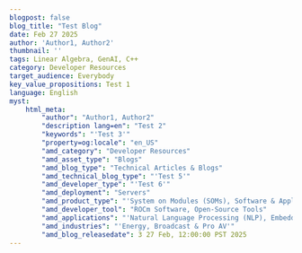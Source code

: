```yaml
---
blogpost: false
blog_title: "Test Blog"
date: Feb 27 2025
author: 'Author1, Author2'
thumbnail: ''
tags: Linear Algebra, GenAI, C++
category: Developer Resources
target_audience: Everybody
key_value_propositions: Test 1
language: English
myst:
    html_meta:
        "author": "Author1, Author2"
        "description lang=en": "Test 2"
        "keywords": "'Test 3'"
        "property=og:locale": "en_US"
        "amd_category": "Developer Resources"
        "amd_asset_type": "Blogs"
        "amd_blog_type": "Technical Articles & Blogs"
        "amd_technical_blog_type": "'Test 5'"
        "amd_developer_type": "'Test 6'"
        "amd_deployment": "Servers"
        "amd_product_type": "'System on Modules (SOMs), Software & Applications, Development Tools'"
        "amd_developer_tool": "ROCm Software, Open-Source Tools"
        "amd_applications": "'Natural Language Processing (NLP), Embedded Computing'"
        "amd_industries": "'Energy, Broadcast & Pro AV'"
        "amd_blog_releasedate": 3 27 Feb, 12:00:00 PST 2025
---
```

